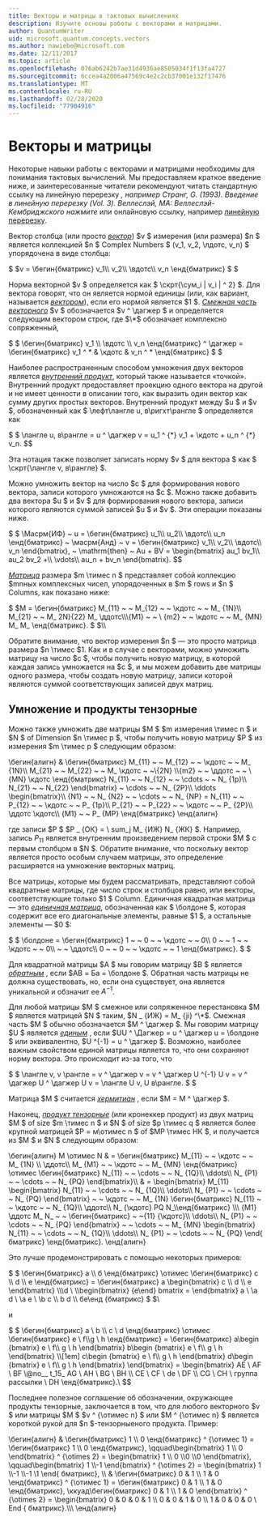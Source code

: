```yaml
---
title: Векторы и матрицы в тактовых вычислениях
description: Изучите основы работы с векторами и матрицами.
author: QuantumWriter
uid: microsoft.quantum.concepts.vectors
ms.author: nawiebe@microsoft.com
ms.date: 12/11/2017
ms.topic: article
ms.openlocfilehash: 076ab6242b7ae31d4936ae8505034f1f13fa4727
ms.sourcegitcommit: 6ccea4a2006a47569c4e2c2cb37001e132f17476
ms.translationtype: MT
ms.contentlocale: ru-RU
ms.lasthandoff: 02/28/2020
ms.locfileid: "77904916"
---
```

# <a name="vectors-and-matrices"></a>Векторы и матрицы

Некоторые навыки работы с векторами и матрицами необходимы для понимания тактовых вычислений. Мы предоставляем краткое введение ниже, и заинтересованные читатели рекомендуют читать стандартную ссылку на линейную перерезку *, например Странг, G. (1993). Введение в линейную перерезку (Vol. 3). Веллеслэй, MA: Веллеслэй-Кембриджского нажмите* или онлайновую ссылку, например [линейную перерезку](http://joshua.smcvt.edu/linearalgebra/).

Вектор столбца (или просто [*вектор*](https://en.wikipedia.org/wiki/Vector_(mathematics_and_physics))) $v $ измерения (или размера) $n $ является коллекцией $n $ Complex Numbers $ (v_1, v_2, \лдотс, v_n) $ упорядочена в виде столбца:

$ $v = \бегин{бматрикс} v_1\\\\ v_2\\\\ \вдотс\\\\ v_n \енд{бматрикс} $ $

Норма векторной $v $ определяется как $ \скрт{\сум\_i | v\_i | ^ 2} $. Для вектора говорят, что он является нормой единицы (или, как вариант, называется [*вектором*](https://en.wikipedia.org/wiki/Unit_vector)), если его нормой является $1 $. [*Смежная часть векторного*](https://en.wikipedia.org/wiki/Adjoint_matrix) $v $ обозначается $v ^ \дагжер $ и определяется следующим вектором строк, где $\*$ обозначает комплексно сопряженный,

$ $ \бегин{бматрикс} v_1 \\\\ \вдотс \\\\ v_n \енд{бматрикс} ^ \дагжер = \бегин{бматрикс} v_1 ^ * & \кдотс & v_n ^ * \енд{бматрикс} $ $

Наиболее распространенным способом умножения двух векторов является [*внутренний продукт*](https://en.wikipedia.org/wiki/Inner_product_space), который также называется «точкой».  Внутренний продукт предоставляет проекцию одного вектора на другой и не имеет ценности в описании того, как выразить один вектор как сумму других простых векторов.  Внутренний продукт между $u $ и $v $, обозначенный как $ \лефт\лангле u, в\ригхт\рангле $ определяется как

$ $ \лангле u, в\рангле = u ^ \дагжер v = u\_1 ^ {\*} v_1 + \кдотс + u\_n ^ {\*} v\_n.
$$

Эта нотация также позволяет записать норму $v $ для вектора $ как $ \скрт{\лангле v, в\рангле} $.

Можно умножить вектор на число $c $ для формирования нового вектора, записи которого умножаются на $c $. Можно также добавить два вектора $u $ и $v $ для формирования нового вектора, записи которого являются суммой записей $u $ и $v $. Эти операции показаны ниже.

$ $ \Масрм{ИФ} ~ u = \бегин{бматрикс} u_1\\\\ u_2\\\\ \вдотс\\\\ u_n \енд{бматрикс} ~ \масрм{Анд} ~ v = \бегин{бматрикс} v_1\\\\ v_2\\\\ \вдотс\\\\ v_n \end{bmatrix}, ~ \mathrm{then} ~ Au + BV = \begin{bmatrix} au_1 bv_1\\\\ au_2 bv_2 +\\\\ \vdots\\\\ au_n + bv_n \end{bmatrix}.
$$

[*Матрица*](https://en.wikipedia.org/wiki/Matrix_(mathematics)) размера $m \тимес n $ представляет собой коллекцию $mnных комплексных чисел, упорядоченных в $m $ rows и $n $ Columns, как показано ниже:

$ $M = \бегин{бматрикс} M_{11} ~ ~ M_{12} ~ ~ \кдотс ~ ~ M_ {1N}\\\\ M_{21} ~ ~ M_ 2N}{22} M_ \ддотс\\\\\\{M1} ~ ~ \\ {m2} ~ ~ \кдотс ~ ~ M_ {MN} M_ M_ \енд{бматрикс}. $ $\\\\

Обратите внимание, что вектор измерения $n $ — это просто матрица размера $n \тимес $1. Как и в случае с векторами, можно умножить матрицу на число $c $, чтобы получить новую матрицу, в которой каждая запись умножается на $c $, и мы можем добавить две матрицы одного размера, чтобы создать новую матрицу, записи которой являются суммой соответствующих записей двух матриц. 

## <a name="matrix-multiplication-and-tensor-products"></a>Умножение и продукты тензорные

Можно также умножить две матрицы $M $ $m измерения \тимес n $ и $N $ of Dimension $n \тимес p $, чтобы получить новую матрицу $P $ из измерения $m \тимес p $ следующим образом:

\бегин{алигн} & \бегин{бматрикс} M_{11} ~ ~ M_{12} ~ ~ \кдотс ~ ~ M_ {1N}\\\\ M_{21} ~ ~ M_{22} ~ ~ M_ \кдотс ~ ~\\{2N} \\\\{m2} ~ ~ \ддотс ~ ~ \\ {MN} \кдотс \енд{бматрикс} N_{11} ~ ~ N_{12} ~ ~ \cdots ~ ~ N_ {1p}\\\\ N_{21} ~ ~ N_{22} \end{bmatrix} ~ \cdots ~ ~ N_ {2P}\\\\ \ddots \begin{bmatrix}\\\\ {N1} ~ ~ N_ {N2} ~ ~ \cdots ~ ~ N_ {NP} = N_{11} ~ ~ P_{12} ~ ~ \кдотс ~ ~ P_ {1p}\\\\ P_{21} ~ ~ P_{22} ~ ~ \кдотс ~ ~ P_ {2P}\\\\ \ддотс \кдотс\\\\ {M1} ~ ~ P_ {MP} \енд{бматрикс} \енд{алигн}

где записи $P $ $P _ {ОК} = \ sum_j M_ {ИЖ} N_ {ЖК} $. Например, запись $P _{11}$ является внутренним произведением первой строки $M $ с первым столбцом в $N $. Обратите внимание, что поскольку вектор является просто особым случаем матрицы, это определение расширяется на умножение векторных матриц. 

Все матрицы, которые мы будем рассматривать, представляют собой квадратные матрицы, где число строк и столбцов равно, или векторы, соответствующие только $1 $ Column. Единичная квадратная матрица — это [*единичная матрица*](https://en.wikipedia.org/wiki/Identity_matrix), обозначенная как $ \болдоне $, которая содержит все его диагональные элементы, равные $1 $, а остальные элементы — $0 $:

$ $ \болдоне = \бегин{бматрикс} 1 ~ ~ 0 ~ ~ \кдотс ~ ~ 0\\\\ 0 ~ ~ 1 ~ ~ \кдотс ~ ~ 0\\\\ ~ ~ \ддотс\\\\ 0 ~ ~ 0 ~ ~ \кдотс ~ ~ 1 \енд{бматрикс}. $ $

Для квадратной матрицы $A $ мы говорим матрицу $B $ является [*обратным*](https://en.wikipedia.org/wiki/Invertible_matrix) , если $AB = Ба = \болдоне $. Обратная часть матрицы не должна существовать, но, если она существует, она является уникальной и обзначит ее $A ^{-1}$. 

Для любой матрицы $M $ смежное или сопряженное перестановка $M $ является матрицей $N $ таким, $N _ {ИЖ} = M_ {ji} ^\*$. Смежная часть $M $ обычно обозначается $M ^ \дагжер $. Мы говорим матрицу $U $ является [*единым*](https://en.wikipedia.org/wiki/Unitary_matrix) , если $UU ^ \Дагжер = u ^ \дагжер u = \болдоне $ или эквивалентно, $U ^{-1} = u ^ \дагжер $.  Возможно, наиболее важным свойством единой матрицы является то, что они сохраняют норму вектора.  Это происходит из-за того, что 

$ $ \лангле v, v \рангле = v ^ \дагжер v = v ^ \дагжер U ^{-1} U v = v ^ \дагжер U ^ \дагжер U v = \лангле U v, U в\рангле. $ $  

Матрица $M $ считается [*хермитиан*](https://en.wikipedia.org/wiki/Hermitian_matrix) , если $M = M ^ \дагжер $.

Наконец, [*продукт тензорные*](https://en.wikipedia.org/wiki/Tensor_product) (или кронеккер продукт) из двух матриц $M $ of size $m \тимес n $ и $N $ of size $p \тимес q $ является более крупной матрицей $P = м\отимес n $ of $MP \тимес НК $, и получается из $M $ и $N $ следующим образом:

\бегин{алигн} M \отимес N & = \бегин{бматрикс} M_{11} ~ ~ \кдотс ~ ~ M_ {1N} \\\\ \ддотс\\\\ M_ {M1} ~ ~ \кдотс ~ ~ M_ {MN} \енд{бматрикс} \отимес \бегин{бматрикс} N_{11} ~ ~ \cdots ~ ~ N_ {1Q}\\\\ \ddots\\\\ N_ {P1} ~ ~ \cdots ~ ~ N_ {PQ} \end{bmatrix}\\\\ & = \begin{bmatrix} M_{11} \begin{bmatrix} N_{11} ~ ~ \cdots ~ ~ N_ {1Q}\\\\ \ddots\\\\ N_ {P1} ~ ~ \cdots ~ ~ N_ {PQ} \end{bmatrix} ~ ~ \кдотс ~ ~ M_ {1N} \бегин{бматрикс} N_{11} ~ ~ \кдотс ~ ~ N_ {1Q}\\\\ \ддотс\\\\ N_ {\кдотс} PQ N_\\\енд{бматрикс} \\\\\\ {M1} \ддотс M_ N_ ~ ~ \бегин{бматрикс} ~ ~{11} {\кдотс}\\\\ \ddots\\\\ N_ {P1} ~ ~ \cdots ~ ~ N_ {PQ} \end{bmatrix} ~ ~ \cdots ~ ~ M_ {MN} \begin{bmatrix} N_{11} ~ ~ \cdots ~ ~ N_ {1Q}\\\\ \ddots\\\\ N_ {P1} ~ ~ \cdots ~ ~ N_ {PQ} \end{ бматрикс} \енд{бматрикс}.
\енд{алигн}

Это лучше продемонстрировать с помощью некоторых примеров:

$ $ \бегин{бматрикс} a \\\\ б \енд{бматрикс} \отимес \бегин{бматрикс} c \\\\ d \\\\ e \енд{бматрикс} = \бегин{бматрикс} a \begin{bmatrix} c \\\\ d \\\\ e \end{bmatrix} \\\\\\d \\ \\\begin{bmatrix} {e\end} bmatrix = \end{bmatrix} а \\ \\a d \\ \\a e \\ \\b c \\\\ b d \\\\ бе\енд {бматрикс} $ $\\

и

$ $ \бегин{бматрикс} a \ b \\\\ c \ d \енд{бматрикс} \отимес \бегин{бматрикс} e \ f\\\\g \ h \енд{бматрикс} = \бегин{бматрикс} a\begin {bmatrix} e \ f\\\\ g \ h \end{bmatrix} b\begin {bmatrix} e \ f\\\\ g \ h \end{bmatrix} \\\\[1em] c\begin {bmatrix} e \ f\\\\ g \ h \end{bmatrix} d\begin {bmatrix} e \ f\\\\ g \ h \end{bmatrix} \end{bmatrix} = \begin{bmatrix} AE \ AF \ BF \\@no__ t_15_ AG \ AH \ BG \ BH \\\\ CE \ CF \ de \ DF \\\\ CG \ CH \ группа рассылки \ DH \енд{бматрикс}.\\
$$

Последнее полезное соглашение об обозначении, окружающее продукты тензорные, заключается в том, что для любого векторного $v $ или матрицы $M $ $v ^ {\отимес n} $ или $M ^ {\отимес n} $ является короткой рукой для $n $-тензорныеного продукта.  Пример:

\бегин{алигн} & \бегин{бматрикс} 1 \\\\ 0 \енд{бматрикс} ^ {\отимес 1} = \бегин{бматрикс} 1 \\\\ 0 \енд{бматрикс}, \qquad\begin{bmatrix} 1 \\\\ 0 \end{bmatrix} ^ {\otimes 2} = \begin{bmatrix} 1 \\\\ 0 \\\\0 \\\\0 \end{bmatrix}, \qquad\begin{bmatrix} 1 \\\\-1 \end{bmatrix} ^ {\otimes 2} = \begin{bmatrix} 1 \\\\-1 \\\\-1 \\1 \end{ бматрикс}, \\\\ & \бегин{бматрикс} 0 & 1 \\\\ 1 & 0 \енд{бматрикс} ^ {\отимес 1} = \бегин{бматрикс} 0 & 1 \\\\ 1 & 0 \енд{бматрикс}, \ккуад\бегин{бматрикс} 0 & 1 \\\\ 1 & 0 \end{bmatrix} ^ {\otimes 2} = \begin{bmatrix} 0 & 0 & 0 & 1 \\\\ 0 & 0 & 1 & 0 \\\\ 1 & 0 & 0 & 0 \ End { бматрикс}.\\\\\\
\енд{алигн}
